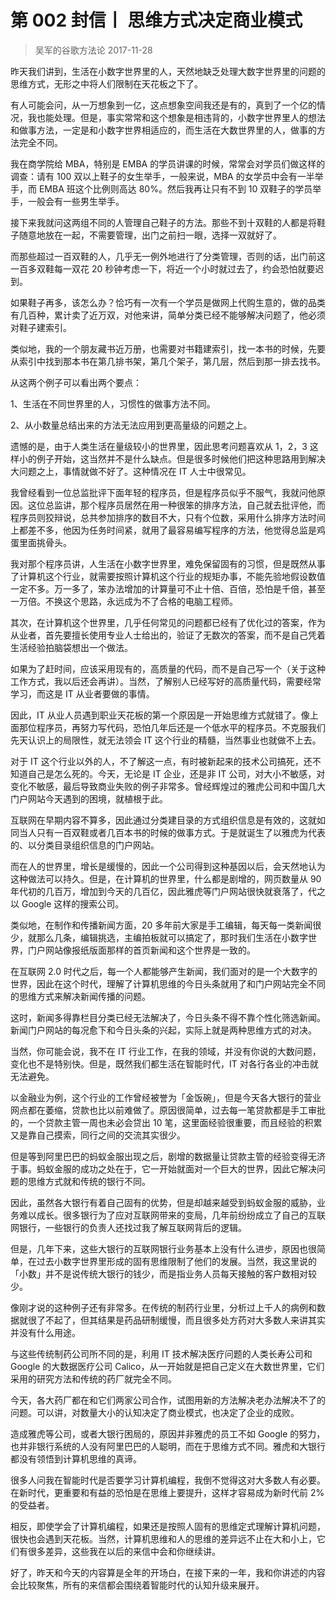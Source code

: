 # 第 002 封信丨 思维方式决定商业模式
> 吴军的谷歌方法论
2017-11-28

昨天我们讲到，生活在小数字世界里的人，天然地缺乏处理大数字世界里的问题的思维方式，无形之中将人们限制在天花板之下了。

有人可能会问，从一万想象到一亿，这点想象空间我还是有的，真到了一个亿的情况，我也能处理。但是，事实常常和这个想象是相违背的，小数字世界里人的想法和做事方法，一定是和小数字世界相适应的，而生活在大数世界里的人，做事的方法完全不同。

我在商学院给 MBA，特别是 EMBA 的学员讲课的时候，常常会对学员们做这样的调查：请有 100 双以上鞋子的女生举手，一般来说，MBA 的女学员中会有一半举手，而 EMBA 班这个比例则高达 80%。然后我再让只有不到 10 双鞋子的学员举手，一般会有一些男生举手。

接下来我就问这两组不同的人管理自己鞋子的方法。那些不到十双鞋的人都是将鞋子随意地放在一起，不需要管理，出门之前扫一眼，选择一双就好了。

而那些超过一百双鞋的人，几乎无一例外地进行了分类管理，否则的话，出门前这一百多双鞋每一双花 20 秒钟考虑一下，将近一个小时就过去了，约会恐怕就要迟到。

如果鞋子再多，该怎么办？恰巧有一次有一个学员是做网上代购生意的，做的品类有几百种，累计卖了近万双，对他来讲，简单分类已经不能够解决问题了，他必须对鞋子建索引。

类似地，我的一个朋友藏书近万册，也需要对书籍建索引，找一本书的时候，先要从索引中找到那本书在第几排书架，第几个架子，第几层，然后到那一排去找书。

从这两个例子可以看出两个要点：

1、生活在不同世界里的人，习惯性的做事方法不同。

2、从小数量总结出来的方法无法应用到更高量级的问题之上。

遗憾的是，由于人类生活在量级较小的世界里，因此思考问题喜欢从 1，2，3 这样小的例子开始，这当然并不是什么缺点。但是很多时候他们把这种思路用到解决大问题之上，事情就做不好了。这种情况在 IT 人士中很常见。

我曾经看到一位总监批评下面年轻的程序员，但是程序员似乎不服气，我就问他原因。这位总监讲，那个程序员居然在用一种很笨的排序方法，自己就去批评他，而程序员则狡辩说，总共参加排序的数目不大，只有个位数，采用什么排序方法时间上都差不多，他因为任务时间紧，就用了最容易编写程序的方法，他觉得总监是鸡蛋里面挑骨头。

我对那个程序员讲，人生活在小数字世界里，难免保留固有的习惯，但是既然从事了计算机这个行业，就需要按照计算机这个行业的规矩办事，不能先验地假设数值一定不多。万一多了，笨办法增加的计算量可不止十倍、百倍，恐怕是千倍，甚至一万倍。不换这个思路，永远成为不了合格的电脑工程师。

其次，在计算机这个世界里，几乎任何常见的问题都已经有了优化过的答案，作为从业者，首先要擅长使用专业人士给出的，验证了无数次的答案，而不是自己凭着生活经验拍脑袋想出一个做法。

如果为了赶时间，应该采用现有的，高质量的代码，而不是自己写一个（关于这种工作方式，我以后还会再讲）。当然，了解别人已经写好的高质量代码，需要经常学习，而这是 IT 从业者要做的事情。

因此，IT 从业人员遇到职业天花板的第一个原因是一开始思维方式就错了。像上面那位程序员，再努力写代码，恐怕几年后还是一个低水平的程序员。不克服我们先天认识上的局限性，就无法领会 IT 这个行业的精髓，当然事业也就做不上去。

对于 IT 这个行业以外的人，不了解这一点，有时被新起来的技术公司搞死，还不知道自己是怎么死的。今天，无论是 IT 企业，还是非 IT 公司，对大小不敏感，对变化不敏感，最后导致商业失败的例子非常多。曾经辉煌过的雅虎公司和中国几大门户网站今天遇到的困境，就植根于此。

互联网在早期内容不算多，因此通过分类建目录的方式组织信息是有效的，这就如同当人只有一百双鞋或者几百本书的时候的做事方式。于是就诞生了以雅虎为代表的、以分类目录组织信息的门户网站。

而在人的世界里，增长是缓慢的，因此一个公司得到这种基因以后，会天然地认为这种做法可以持久。但是，在计算机的世界里，什么都是剧增的，网页数量从 90 年代初的几百万，增加到今天的几百亿，因此雅虎等门户网站很快就衰落了，代之以 Google 这样的搜索公司。

类似地，在制作和传播新闻方面，20 多年前大家是手工编辑，每天每一类新闻很少，就那么几条，编辑挑选，主编拍板就可以搞定了，那时我们生活在小数字世界，门户网站像报纸版面那样的首页新闻和这个世界是一致的。

在互联网 2.0 时代之后，每一个人都能够产生新闻，我们面对的是一个大数字的世界，因此在这个时代，理解了计算机思维的今日头条就用了和门户网站完全不同的思维方式来解决新闻传播的问题。

这时，新闻多得靠栏目分类已经无法解决了，今日头条不得不靠个性化筛选新闻。新闻门户网站的每况愈下和今日头条的兴起，实际上就是两种思维方式的对决。

当然，你可能会说，我不在 IT 行业工作，在我的领域，并没有你说的大数问题，变化也不是特别快。但是，既然我们都生活在智能时代，IT 对各行各业的冲击就无法避免。

以金融业为例，这个行业的工作曾经被誉为「金饭碗」，但是今天各大银行的营业网点都在萎缩，贷款也比以前难做了。原因很简单，过去每一笔贷款都是手工审批的，一个贷款主管一周也未必会贷出 10 笔，这里面经验很重要，而且经验的积累又是靠自己摸索，同行之间的交流其实很少。

但是等到阿里巴巴的蚂蚁金服出现之后，剧增的数据量让贷款主管的经验变得无济于事。蚂蚁金服的成功之处在于，它一开始就面对一个巨大的世界，因此它解决问题的思维方式就和传统的银行不同。

因此，虽然各大银行有着自己固有的优势，但是却越来越受到蚂蚁金服的威胁，业务难以成长。很多银行为了应对互联网带来的变局，几年前纷纷成立了自己的互联网银行，一些银行的负责人还找过我了解互联网背后的逻辑。

但是，几年下来，这些大银行的互联网银行业务基本上没有什么进步，原因也很简单，在过去小数字世界里形成的固有思维限制了他们的发展。当然，我这里说的「小数」并不是说传统大银行的钱少，而是指业务人员每天接触的客户数相对较少。

像刚才说的这种例子还有非常多。在传统的制药行业里，分析过上千人的病例和数据就很了不起了，但其结果是药品研制缓慢，而且很多处方药对大多数人来讲其实并没有什么用途。

与这些传统制药公司所不同的是，利用 IT 技术解决医疗问题的人类长寿公司和 Google 的大数据医疗公司 Calico，从一开始就是把自己定义在大数世界里，它们采用的研究方法和传统的药厂就完全不同。

今天，各大药厂都在和它们两家公司合作，试图用新的方法解决老办法解决不了的问题。可以讲，对数量大小的认知决定了商业模式，也决定了企业的成败。

造成雅虎等公司，或者大银行困局的，原因并非雅虎的员工不如 Google 的努力，也并非银行系统的人没有阿里巴巴的人聪明，而在于思维方式不同。雅虎和大银行都没有领悟到计算机思维的真谛。

很多人问我在智能时代是否要学习计算机编程，我倒不觉得这对大多数人有必要。在新时代，更重要和有益的恐怕是在思维上要提升，这样才容易成为新时代前 2% 的受益者。

相反，即使学会了计算机编程，如果还是按照人固有的思维定式理解计算机问题，很快也会遇到天花板。当然，计算机思维和人的思维的差异远不止在大和小上，它们有很多差异，这些我在以后的来信中会和你继续讲。

好了，昨天和今天的内容算是全年的开场白，在接下来的一年，我和你讲述的内容会比较聚焦，所有的来信都会围绕着智能时代的认知升级来展开。
